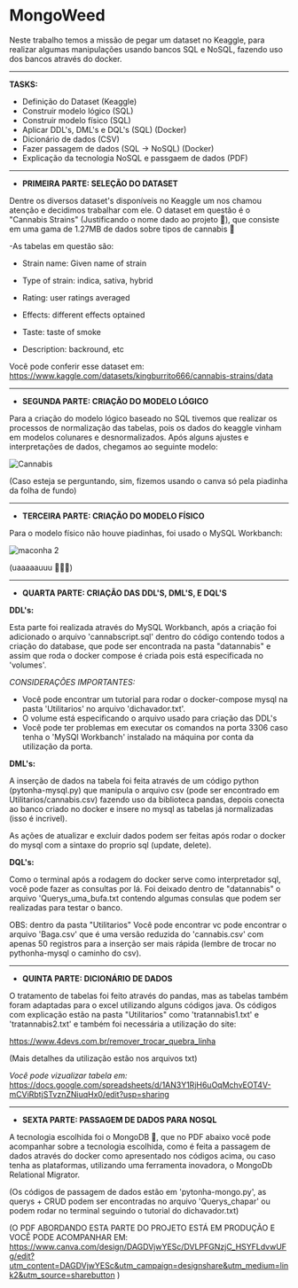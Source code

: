 # MongoWeed
Neste trabalho temos a missão de pegar um dataset no Keaggle,
para realizar algumas manipulações usando bancos SQL e NoSQL, 
fazendo uso dos bancos através do docker.
***


 **TASKS:**

* Definição do Dataset (Keaggle)
* Construir modelo lógico (SQL) 
* Construir modelo físico (SQL)
* Aplicar DDL's, DML's e DQL's (SQL) (Docker)
* Dicionário de dados (CSV)
* Fazer passagem de dados (SQL -> NoSQL) (Docker)
* Explicação da tecnologia NoSQL e passgaem de dados (PDF)

 ***

 * **PRIMEIRA PARTE: SELEÇÃO DO DATASET**

 Dentre os diversos dataset's disponíveis no Keaggle um nos chamou atenção e decidimos trabalhar com ele.
 O dataset em questão é o "Cannabis Strains" (Justificando o nome dado ao projeto 🌱),
 que consiste em uma gama de 1.27MB de dados sobre tipos de cannabis 🍁
 
-As tabelas em questão são:

* Strain name: Given name of strain

* Type of strain: indica, sativa, hybrid

* Rating: user ratings averaged

* Effects: different effects optained

* Taste: taste of smoke

* Description: backround, etc


Você pode conferir esse dataset em: https://www.kaggle.com/datasets/kingburrito666/cannabis-strains/data

***


 * **SEGUNDA PARTE: CRIAÇÃO DO MODELO LÓGICO**

Para a criação do modelo lógico baseado no SQL tivemos que realizar os processos de normalização
das tabelas, pois os dados do keaggle vinham em modelos colunares e desnormalizados. Após
alguns ajustes e interpretações de dados, chegamos ao seguinte modelo:







![Cannabis](https://github.com/kkaian/MongoWeed/assets/102182718/27a2d827-711f-4311-a461-7fc9789ce999)




(Caso esteja se perguntando, sim, fizemos usando o canva só pela piadinha da folha de fundo)



***

 * **TERCEIRA PARTE: CRIAÇÃO DO MODELO FÍSICO**

 Para o modelo físico não houve piadinhas, foi usado o MySQL Workbanch:

 




![maconha 2](https://github.com/kkaian/MongoWeed/assets/102182718/31cd3a14-cfb3-4c7e-9782-127b8418c2ee)



(uaaaaauuu 🐬🐬🐬)


***


 * **QUARTA PARTE: CRIAÇÃO DAS DDL'S, DML'S, E DQL'S**

**DDL's:**

Esta parte foi realizada através do MySQL Workbanch, após a criação foi adicionado o arquivo 'cannabscript.sql' dentro do código contendo todos a criação do database, que pode ser encontrada na pasta "datannabis" e assim que roda o docker compose é criada pois está especificada no 'volumes'.

*CONSIDERAÇÔES IMPORTANTES:*

*  Você pode encontrar um tutorial para rodar o docker-compose mysql na pasta 'Utilitarios' no arquivo 'dichavador.txt'.
*  O volume está especificando o arquivo usado para criação das DDL's
*  Você pode ter problemas em executar os comandos na porta 3306 caso tenha o 'MySQl Workbanch' instalado na máquina por conta da utilização da porta.

**DML's:**

A inserção de dados na tabela foi feita através de um código python (pytonha-mysql.py) que manipula o arquivo csv (pode ser encontrado em Utilitarios/cannabis.csv) fazendo uso da biblioteca pandas,
depois conecta ao banco criado no docker e insere no mysql as tabelas já normalizadas (isso é incrivel). 

As ações de atualizar e excluir dados podem ser feitas após rodar o docker do mysql com a sintaxe do proprio sql (update, delete).

**DQL's:**

Como o terminal após a rodagem do docker serve como interpretador sql, você pode fazer as consultas por lá. Foi deixado dentro de "datannabis" o arquivo 'Querys_uma_bufa.txt contendo algumas consulas
que podem ser realizadas para testar o banco.

OBS: dentro da pasta "Utilitarios" Você pode encontrar vc pode encontrar o arquivo 'Baga.csv' que é uma versão reduzida do 'cannabis.csv' com apenas 50 registros para a inserção ser mais rápida
(lembre de trocar no pythonha-mysql o caminho do csv).

***

 * **QUINTA PARTE: DICIONÁRIO DE DADOS**

O tratamento de tabelas foi feito através do pandas, mas as tabelas também foram adaptadas para o excel utilizando alguns códigos java. Os códigos com explicação estão na pasta "Utilitarios"
como 'tratannabis1.txt' e 'tratannabis2.txt' e também foi necessária a utilização do site:

https://www.4devs.com.br/remover_trocar_quebra_linha

(Mais detalhes da utilização estão nos arquivos txt)

*Você pode vizualizar tabela em:* https://docs.google.com/spreadsheets/d/1AN3Y1RjH6uOqMchvEOT4V-mCViRbtjSTvznZNiuqHx0/edit?usp=sharing

***
 
 * **SEXTA PARTE: PASSAGEM DE DADOS PARA NOSQL**


A tecnologia escolhida foi o MongoDB 🍃, que no PDF abaixo você pode acompanhar sobre a tecnologia escolhida, como é feita a passagem de dados através do docker como apresentado nos códigos acima, ou caso tenha as plataformas,
utilizando uma ferramenta inovadora, o MongoDb Relational Migrator.

(Os códigos de passagem de dados estão em 'pytonha-mongo.py', as querys + CRUD podem ser encontradas no arquivo 'Querys_chapar' ou podem rodar no terminal seguindo o tutorial do dichavador.txt)

(O PDF ABORDANDO ESTA PARTE DO PROJETO ESTÁ EM PRODUÇÃO E VOCÊ PODE ACOMPANHAR EM:
https://www.canva.com/design/DAGDVjwYESc/DVLPFGNzjC_HSYFLdvwUFg/edit?utm_content=DAGDVjwYESc&utm_campaign=designshare&utm_medium=link2&utm_source=sharebutton )















 
 
